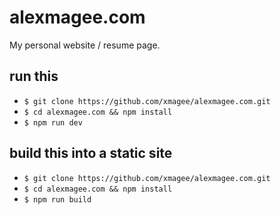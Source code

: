 # alexmagee.com
My personal website / resume page.

## run this
* `$ git clone https://github.com/xmagee/alexmagee.com.git`
* `$ cd alexmagee.com && npm install`
* `$ npm run dev`

## build this into a static site 
* `$ git clone https://github.com/xmagee/alexmagee.com.git`
* `$ cd alexmagee.com && npm install`
* `$ npm run build`